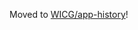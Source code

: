 Moved to [WICG/app-history](https://github.com/WICG/app-history/blob/main/security-privacy-questionnaire.md)!
